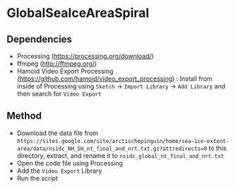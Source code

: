 # GlobalSeaIceAreaSpiral

## Dependencies

* Processing (https://processing.org/download/)
* ffmpeg (http://ffmpeg.org/)
* Hamoid Video Export Processing (https://github.com/hamoid/video_export_processing) : Install from inside of Processing using `Sketch` -> `Import Library` -> `Add Library` and then search for `Video Export`

## Method

* Download the data file from `https://sites.google.com/site/arctischepinguin/home/sea-ice-extent-area/data/nsidc_NH_SH_nt_final_and_nrt.txt.gz?attredirects=0` to this directory, extract, and rename it to `nsidc_global_nt_final_and_nrt.txt`
* Open the code file using Processing
* Add the `Video Export` Library
* Run the script
